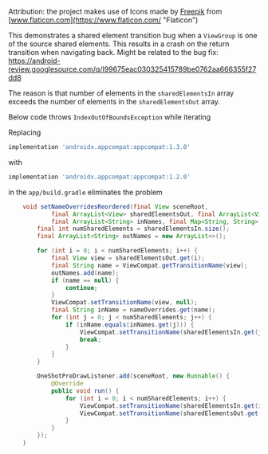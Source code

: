 Attribution: the project makes use of Icons made by [Freepik](https://www.freepik.com "Freepik") from [www.flaticon.com](https://www.flaticon.com/ "Flaticon")

This demonstrates a shared element transition bug when a `ViewGroup` is one of the source shared elements. This results in a crash on the return transition when navigating back. Might be related to the bug fix: https://android-review.googlesource.com/q/I99675eac030325415789be0762aa666355f27dd8

The reason is that number of elements in the `sharedElementsIn` array exceeds the number of elements in the `sharedElementsOut` array.

Below code throws `IndexOutOfBoundsException` while iterating

Replacing
```groovy
implementation 'androidx.appcompat:appcompat:1.3.0'
```

with
```groovy
implementation 'androidx.appcompat:appcompat:1.2.0'
```

in the `app/build.gradle` eliminates the problem

```Java
    void setNameOverridesReordered(final View sceneRoot,
            final ArrayList<View> sharedElementsOut, final ArrayList<View> sharedElementsIn,
            final ArrayList<String> inNames, final Map<String, String> nameOverrides) {
        final int numSharedElements = sharedElementsIn.size();
        final ArrayList<String> outNames = new ArrayList<>();

        for (int i = 0; i < numSharedElements; i++) {
            final View view = sharedElementsOut.get(i);
            final String name = ViewCompat.getTransitionName(view);
            outNames.add(name);
            if (name == null) {
                continue;
            }
            ViewCompat.setTransitionName(view, null);
            final String inName = nameOverrides.get(name);
            for (int j = 0; j < numSharedElements; j++) {
                if (inName.equals(inNames.get(j))) {
                    ViewCompat.setTransitionName(sharedElementsIn.get(j), name);
                    break;
                }
            }
        }

        OneShotPreDrawListener.add(sceneRoot, new Runnable() {
            @Override
            public void run() {
                for (int i = 0; i < numSharedElements; i++) {
                    ViewCompat.setTransitionName(sharedElementsIn.get(i), inNames.get(i));
                    ViewCompat.setTransitionName(sharedElementsOut.get(i), outNames.get(i));
                }
            }
        });
    }

``` 